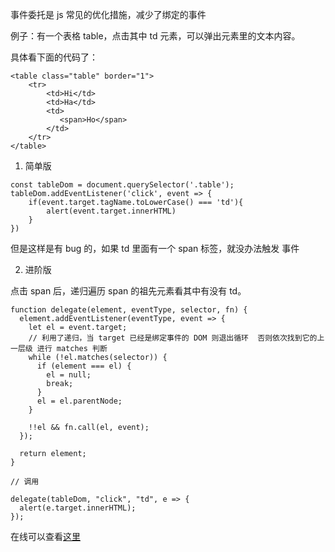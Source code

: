 事件委托是 js 常见的优化措施，减少了绑定的事件

例子：有一个表格 table，点击其中 td 元素，可以弹出元素里的文本内容。

具体看下面的代码了：
``` 
<table class="table" border="1">
    <tr>
        <td>Hi</td>
        <td>Ha</td>
        <td>
           <span>Ho</span>
        </td>
    </tr>
</table>
```

1. 简单版
``` 
const tableDom = document.querySelector('.table');
tableDom.addEventListener('click', event => {
    if(event.target.tagName.toLowerCase() === 'td'){
        alert(event.target.innerHTML)
    }
})
```
但是这样是有 bug 的，如果 td 里面有一个 span 标签，就没办法触发 事件

2. 进阶版

点击 span 后，递归遍历 span 的祖先元素看其中有没有 td。
``` 
function delegate(element, eventType, selector, fn) {
  element.addEventListener(eventType, event => {
    let el = event.target;
    // 利用了递归，当 target 已经是绑定事件的 DOM 则退出循环  否则依次找到它的上一层级 进行 matches 判断
    while (!el.matches(selector)) {
      if (element === el) {
        el = null;
        break;
      }
      el = el.parentNode;
    }

    !!el && fn.call(el, event);
  });

  return element;
}

// 调用

delegate(tableDom, "click", "td", e => {
  alert(e.target.innerHTML);
});
```

在线可以查看[这里](https://codesandbox.io/s/k51n33orv7)